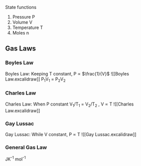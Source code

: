State functions
1. Pressure P
2. Volume V
3. Temperature T
4. Moles n

## Gas Laws
### Boyles Law
Boyles Law: Keeping T constant, P ∝ $\frac{1}{V}$
![[Boyles Law.excalidraw]]
P<sub>1</sub>V<sub>1</sub> = P<sub>2</sub>V<sub>2</sub>

### Charles Law
Charles Law: When P constant V<sub>1</sub>/T<sub>1</sub> = V<sub>2</sub>/T<sub>2</sub> , V ∝ T
![[Charles Law.excalidraw]]

### Gay Lussac
Gay Lussac: While V constant, P ∝ T
![[Gay Lussac.excalidraw]]

### General Gas Law

JK<sup>-1</sup> mol<sup>-1</sup> 